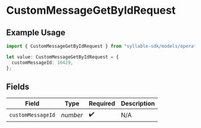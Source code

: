 # CustomMessageGetByIdRequest

## Example Usage

```typescript
import { CustomMessageGetByIdRequest } from "syllable-sdk/models/operations";

let value: CustomMessageGetByIdRequest = {
  customMessageId: 16429,
};
```

## Fields

| Field              | Type               | Required           | Description        |
| ------------------ | ------------------ | ------------------ | ------------------ |
| `customMessageId`  | *number*           | :heavy_check_mark: | N/A                |